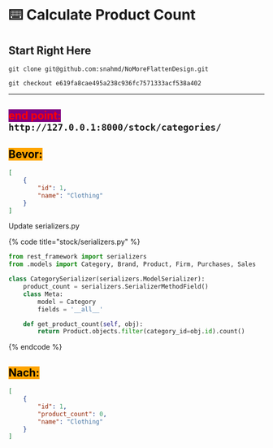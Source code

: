 # ⌨️ Calculate Product Count

## Start Right Here

`git clone git@github.com:snahmd/NoMoreFlattenDesign.git`

`git checkout e619fa8cae495a238c936fc7571333acf538a402`



***

## <mark style="color:red;background-color:purple;">**end point:**</mark> `http://127.0.0.1:8000/stock/categories/`

## <mark style="background-color:orange;">Bevor:</mark>

```json
[
    {
        "id": 1,
        "name": "Clothing"
    }
]
```

Update serializers.py

{% code title="stock/serializers.py" %}
```python
from rest_framework import serializers
from .models import Category, Brand, Product, Firm, Purchases, Sales

class CategorySerializer(serializers.ModelSerializer):
    product_count = serializers.SerializerMethodField()
    class Meta:
        model = Category
        fields = '__all__'

    def get_product_count(self, obj):
        return Product.objects.filter(category_id=obj.id).count()
```
{% endcode %}

## <mark style="background-color:orange;">Nach:</mark>

```json
[
    {
        "id": 1,
        "product_count": 0,
        "name": "Clothing"
    }
]
```
